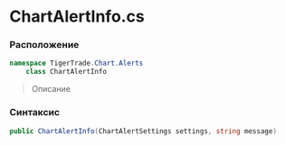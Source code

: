 
# ChartAlertInfo.cs
### Расположение
```csharp
namespace TigerTrade.Chart.Alerts  
    class ChartAlertInfo
```

> Описание

### Синтаксис
```csharp
public ChartAlertInfo(ChartAlertSettings settings, string message)
```
